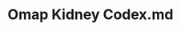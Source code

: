 ---
title: Omap Kidney Codex.md
release_version: v1.2
model_type: omap
description: 'The OMAP kidney panel was designed for CODEX (CO Detection by IndEXing) of fresh frozen human kidney samples. The panel contains 24 antibodies and the nuclear marker Hoechst 33342 or DAPI for image alignment and nuclear segmentation. This OMAP provides a spatial context for all anatomical structures and most cell types present in the [ASCT+B kidney table v1.1](https://doi.org/10.48539/HBM673.ZZDK.622). Additionally, the inclusion of protein biomarkers tryptase and MARCKS  allow profiling of different regions in glomeruli that are often affected by disease as well as several immune cell markers that are indicative of health.  The core and essential protein biomarkers detailed here overlap with panels developed for multiplexed imaging of kidney samples using other technologies, such as cyTOF and cyclic multiplexed immunofluorescence.'
creators:
  - 0000-0002-6078-3321
project_leads:
  - 0000-0003-4379-8967
  - 0000-0002-3321-6137
  - 0000-0002-8815-3372
  - 0000-0003-1495-9143
reviewers:
  - 0000-0003-4379-8967
  - 0000-0001-7655-4833
  - 0000-0002-7694-4257
creation_date: 2022-05-06T00:00:00
license: CC BY 4.0
publisher:  HuBMAP 
funder:  National Institutes of Health and National Institute of Diabetes and Digestive and Kidney Diseases (NIDDK)
award_number:  OT2OD026671, UH3 CA246635, U54DK120058, T32ES00702, 1F32DK128887-01A1 
hubmap_id: HBM373.TBKP.375
datatable: omap_kidney_codex.csv
doi: https://doi.org/10.48539/HBM373.TBKP.375
---